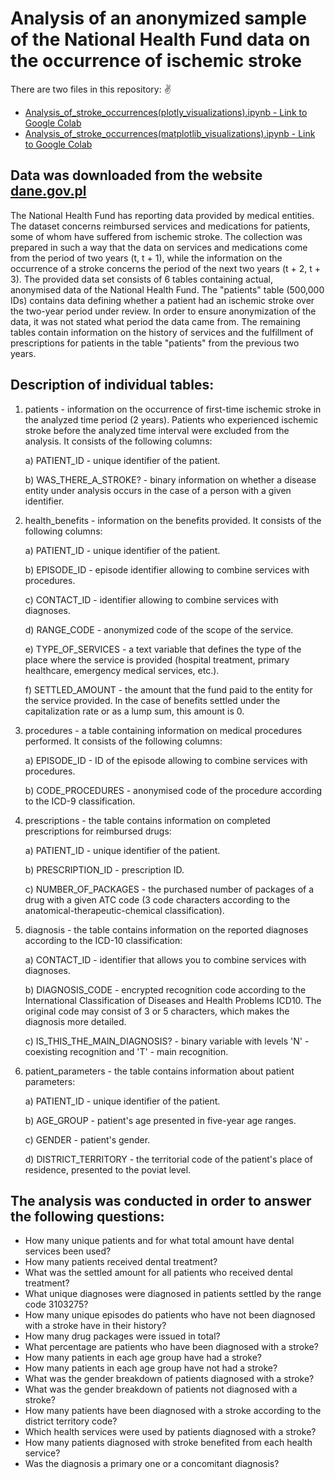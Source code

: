 # Analysis of an anonymized sample of the National Health Fund data on the occurrence of ischemic stroke

There are two files in this repository: :v:
* [Analysis_of_stroke_occurrences(plotly_visualizations).ipynb - Link to Google Colab](https://colab.research.google.com/drive/1Yn3vBmymkZj0rSCD8Wj-bvJQcAw2ehXn?usp=sharing)
* [Analysis_of_stroke_occurrences(matplotlib_visualizations).ipynb - Link to Google Colab](https://colab.research.google.com/drive/1eZ4wrMlIC0K01a2RsZx-hbGxfjPHrADM?usp=sharing)

## Data was downloaded from the website [dane.gov.pl](https://dane.gov.pl/pl/dataset/1711,zanonimizowana-probka-danych-nfz-dotyczaca-wystapienia-udaru-niedokrwiennego-mozgu)

The National Health Fund has reporting data provided by medical entities. The dataset concerns reimbursed services and medications for patients, some of whom have suffered from ischemic stroke. The collection was prepared in such a way that the data on services and medications come from the period of two years (t, t + 1), while the information on the occurrence of a stroke concerns the period of the next two years (t + 2, t + 3). The provided data set consists of 6 tables containing actual, anonymised data of the National Health Fund. The "patients" table (500,000 IDs) contains data defining whether a patient had an ischemic stroke over the two-year period under review. In order to ensure anonymization of the data, it was not stated what period the data came from. The remaining tables contain information on the history of services and the fulfillment of prescriptions for patients in the table "patients" from the previous two years.

## Description of individual tables:
1. patients - information on the occurrence of first-time ischemic stroke in the analyzed time period (2 years). Patients who experienced ischemic stroke before the analyzed time interval were excluded from the analysis. It consists of the following columns:

   a) PATIENT_ID - unique identifier of the patient.
   
   b) WAS_THERE_A_STROKE? - binary information on whether a disease entity under analysis occurs in the case of a person with a given identifier.
   
2. health_benefits - information on the benefits provided. It consists of the following columns:

   a) PATIENT_ID - unique identifier of the patient.
   
   b) EPISODE_ID - episode identifier allowing to combine services with procedures.
   
   c) CONTACT_ID - identifier allowing to combine services with diagnoses.
   
   d) RANGE_CODE - anonymized code of the scope of the service.
   
   e) TYPE_OF_SERVICES - a text variable that defines the type of the place where the service is provided (hospital treatment, primary healthcare, emergency medical services, etc.).
   
   f) SETTLED_AMOUNT - the amount that the fund paid to the entity for the service provided. In the case of benefits settled under the capitalization rate or as a lump sum, this amount is 0.
   
3. procedures - a table containing information on medical procedures performed. It consists of the following columns:

   a) EPISODE_ID - ID of the episode allowing to combine services with procedures.

   b) CODE_PROCEDURES - anonymised code of the procedure according to the ICD-9 classification.

4. prescriptions - the table contains information on completed prescriptions for reimbursed drugs:

   a) PATIENT_ID - unique identifier of the patient.

   b) PRESCRIPTION_ID - prescription ID.

   c) NUMBER_OF_PACKAGES - the purchased number of packages of a drug with a given ATC code (3 code characters according to the anatomical-therapeutic-chemical classification).

5. diagnosis - the table contains information on the reported diagnoses according to the ICD-10 classification:

   a) CONTACT_ID - identifier that allows you to combine services with diagnoses.

   b) DIAGNOSIS_CODE - encrypted recognition code according to the International Classification of Diseases and Health Problems ICD10. The original code may consist of 3 or 5 characters, which makes the diagnosis more detailed.
   
   c) IS_THIS_THE_MAIN_DIAGNOSIS? - binary variable with levels 'N' - coexisting recognition and 'T' - main recognition.

6. patient_parameters - the table contains information about patient parameters:

   a) PATIENT_ID - unique identifier of the patient.

   b) AGE_GROUP - patient's age presented in five-year age ranges.

   c) GENDER - patient's gender.

   d) DISTRICT_TERRITORY - the territorial code of the patient's place of residence, presented to the poviat level.

## The analysis was conducted in order to answer the following questions:

* How many unique patients and for what total amount have dental services been used?
* How many patients received dental treatment?
* What was the settled amount for all patients who received dental treatment?
* What unique diagnoses were diagnosed in patients settled by the range code 3103275?
* How many unique episodes do patients who have not been diagnosed with a stroke have in their history?
* How many drug packages were issued in total? 
* What percentage are patients who have been diagnosed with a stroke? 
* How many patients in each age group have had a stroke?
* How many patients in each age group have not had a stroke?
* What was the gender breakdown of patients diagnosed with a stroke?
* What was the gender breakdown of patients not diagnosed with a stroke?
* How many patients have been diagnosed with a stroke according to the district territory code?
* Which health services were used by patients diagnosed with a stroke?
* How many patients diagnosed with stroke benefited from each health service?
* Was the diagnosis a primary one or a concomitant diagnosis?


